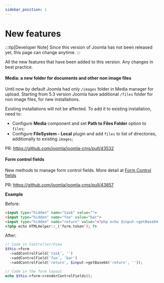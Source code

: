 ```yaml
---
sidebar_position: 1
---
```


# New features

:::tip[Developer Note]
  Since this version of Joomla has not been released yet, this page can change anytime.
:::

All the new features that have been added to this version.
Any changes in best practice.

#### Media: a new folder for documents and other non image files
Until now by default Joomla had only `/images` folder in Media manager for upload.
Starting from 5.3 version Joomla have additional `/files` folder for non image files, for new installations.

Existing installations will not be affected. 
To add it to existing installation, need to:
- Configure **Media** component and set **Path to Files Folder** option to `files`;
- Configure **FileSystem - Local** plugin and add `files` to list of directories, additionally to existing `images`;


PR: https://github.com/joomla/joomla-cms/pull/43532

#### Form control fields

New methods to manage form control fields.
More detail at [Form Control fields](../../docs/general-concepts/forms/manipulating-forms#control-fields)

PR: https://github.com/joomla/joomla-cms/pull/43857

**Example**

Before:
```html
<input type="hidden" name="task" value="">
<input type="hidden" name="foo" value="bar">
<input type="hidden" name="return" value="<?php echo $input->getBase64('return'); ?>">
<?php echo HTMLHelper::_('form.token'); ?>
```

After:
```php
// Code in Controller/View
$this->form
  ->addControlField('task', '')
  ->addControlField('foo', 'bar')
  ->addControlField('return', $input->getBase64('return', ''));

// Code in the form layout
echo $this->form->renderControlFields();
```
